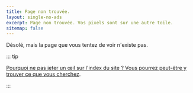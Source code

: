 ```yaml
---
title: Page non trouvée.
layout: single-no-ads
excerpt: Page non trouvée. Vos pixels sont sur une autre toile.
sitemap: false
---
```


Désolé, mais la page que vous tentez de voir n'existe pas.

::: tip

[Pourquoi ne pas jeter un œil sur l'index du site ? Vous pourrez peut-être y trouver ce que vous cherchez](site-navigation).

:::

